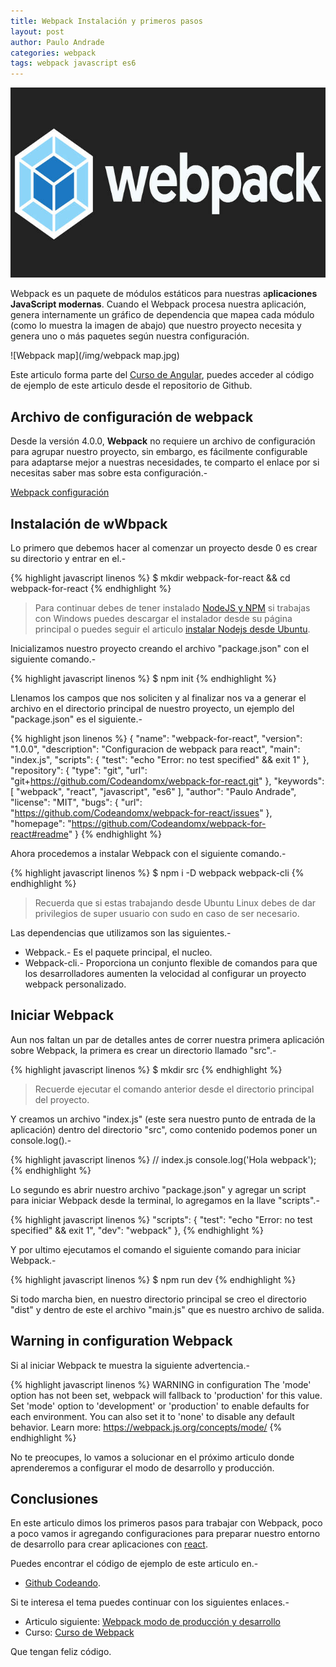 ```yaml
---
title: Webpack Instalación y primeros pasos
layout: post
author: Paulo Andrade
categories: webpack
tags: webpack javascript es6
---
```


![Webpack javascript](/img/webpack.jpg)

Webpack es un paquete de módulos estáticos para nuestras a**plicaciones JavaScript modernas**. Cuando el Webpack procesa nuestra aplicación, genera internamente un gráfico de dependencia que mapea cada módulo (como lo muestra la imagen de abajo) que nuestro proyecto necesita y genera uno o más paquetes según nuestra configuración.

![Webpack map](/img/webpack map.jpg)

Este articulo forma parte del <a href="https://github.com/Codeandomx/webpack-for-react" target="_blank">Curso de Angular</a>, puedes acceder al código de ejemplo de este articulo desde el repositorio de Github.

## Archivo de configuración de webpack

Desde la versión 4.0.0, **Webpack** no requiere un archivo de configuración para agrupar nuestro proyecto, sin embargo, es fácilmente configurable para adaptarse mejor a  nuestras necesidades, te comparto el enlace por si necesitas saber mas sobre esta configuración.-

[Webpack configuración](https://webpack.js.org/configuration)

## Instalación de wWbpack

Lo primero que debemos hacer al comenzar un proyecto desde 0 es crear su directorio y entrar en el.-

{% highlight javascript linenos %}
$ mkdir webpack-for-react && cd webpack-for-react
{% endhighlight %}

> Para continuar debes de tener instalado [NodeJS y NPM](http://nodejs.org) si trabajas con Windows puedes descargar el instalador desde su página principal o puedes seguir el articulo [instalar Nodejs desde Ubuntu](/articulos/instalar-nodejs-y-npm-en-ubuntu.html).

Inicializamos nuestro proyecto creando el archivo "package.json" con el siguiente comando.-

{% highlight javascript linenos %}
$ npm init
{% endhighlight %}

Llenamos los campos que nos soliciten y al finalizar nos va a generar el archivo en el directorio principal de nuestro proyecto, un ejemplo del "package.json" es el siguiente.-

{% highlight json linenos %}
{
  "name": "webpack-for-react",
  "version": "1.0.0",
  "description": "Configuracion de webpack para react",
  "main": "index.js",
  "scripts": {
    "test": "echo \"Error: no test specified\" && exit 1"
  },
  "repository": {
    "type": "git",
    "url": "git+https://github.com/Codeandomx/webpack-for-react.git"
  },
  "keywords": [
    "webpack",
    "react",
    "javascript",
    "es6"
  ],
  "author": "Paulo Andrade",
  "license": "MIT",
  "bugs": {
    "url": "https://github.com/Codeandomx/webpack-for-react/issues"
  },
  "homepage": "https://github.com/Codeandomx/webpack-for-react#readme"
}
{% endhighlight %}

Ahora procedemos a instalar Webpack con el siguiente comando.-

{% highlight javascript linenos %}
$ npm i -D webpack webpack-cli
{% endhighlight %}

> Recuerda que si estas trabajando desde Ubuntu Linux debes de dar privilegios de super usuario con sudo en caso de ser necesario.

Las dependencias que utilizamos son las siguientes.-

* Webpack.- Es el paquete principal, el nucleo.
* Webpack-cli.- Proporciona un conjunto flexible de comandos para que los desarrolladores aumenten la velocidad al configurar un proyecto webpack personalizado.

## Iniciar Webpack

Aun nos faltan un par de detalles antes de correr nuestra primera aplicación sobre Webpack, la primera es crear un directorio llamado "src".-

{% highlight javascript linenos %}
$ mkdir src
{% endhighlight %}

> Recuerde ejecutar el comando anterior desde el directorio principal del proyecto.

Y creamos un archivo "index.js" (este sera nuestro punto de entrada de la aplicación) dentro del directorio "src", como contenido podemos poner un console.log().-

{% highlight javascript linenos %}
// index.js
console.log('Hola webpack');
{% endhighlight %}

Lo segundo es abrir nuestro archivo "package.json" y agregar un script para iniciar Webpack desde la terminal, lo agregamos en la llave "scripts".-

{% highlight javascript linenos %}
"scripts": {
  "test": "echo \"Error: no test specified\" && exit 1",
  "dev": "webpack"
},
{% endhighlight %}

Y por ultimo ejecutamos el comando el siguiente comando para iniciar Webpack.-

{% highlight javascript linenos %}
$ npm run dev
{% endhighlight %}

Si todo marcha bien, en nuestro directorio principal se creo el directorio "dist" y dentro de este el archivo "main.js" que es nuestro archivo de salida.

## Warning in configuration Webpack

Si al iniciar Webpack te muestra la siguiente advertencia.-

{% highlight javascript linenos %}
WARNING in configuration
The 'mode' option has not been set, webpack will fallback to 'production' for this value. Set 'mode' option to 'development' or 'production' to enable defaults for each environment.
You can also set it to 'none' to disable any default behavior. Learn more: https://webpack.js.org/concepts/mode/
{% endhighlight %}

No te preocupes, lo vamos a solucionar en el próximo articulo donde aprenderemos a configurar el modo de desarrollo y producción.

## Conclusiones

En este articulo dimos los primeros pasos para trabajar con Webpack, poco a poco vamos ir agregando configuraciones para preparar nuestro entorno de desarrollo para crear aplicaciones con [react](/articulos/introduccion-a-react-creando-aplicacion-basica.html).

Puedes encontrar el código de ejemplo de este articulo en.-

* [Github Codeando](https://github.com/Codeandomx/webpack-for-react).

Si te interesa el tema puedes continuar con los siguientes enlaces.-

* Articulo siguiente: [Webpack modo de producción y desarrollo](/articulos/webpack-modo-de-produccion-y-desarrollo.html)
* Curso: [Curso de Webpack](https://github.com/Codeandomx/webpack-for-react)

Que tengan feliz código.